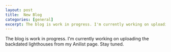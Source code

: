 ```yaml
---
layout: post
title:  New Blog
categories: [general]
excerpt: The blog is work in progress. I'm currently working on uploading the backdated lighthouses from my Anilist page. Stay tuned.
---
```


The blog is work in progress. I'm currently working on uploading the backdated lighthouses from my Anilist page. Stay tuned.
<br>
<br>